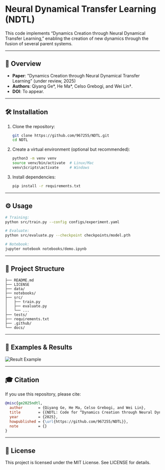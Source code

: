 # Neural Dynamical Transfer Learning (NDTL)

This code implements “Dynamics Creation through Neural Dynamical Transfer Learning,” enabling the creation of new dynamics through the fusion of several parent systems.

---

## 📖 Overview

- **Paper**: "Dynamics Creation through Neural Dynamical Transfer Learning" (under review, 2025)
- **Authors**: Qiyang Ge*, He Ma*, Celso Grebogi, and Wei Lin†.
- **DOI**: To appear.

---

## 🛠️ Installation

1. Clone the repository:
   ```bash
   git clone https://github.com/967255/NDTL.git
   cd NDTL
   ```


2. Create a virtual environment (optional but recommended):

   ```bash
   python3 -m venv venv
   source venv/bin/activate  # Linux/Mac
   venv\Scripts\activate     # Windows
   ```
3. Install dependencies:

   ```bash
   pip install -r requirements.txt
   ```

---

## ⚙️ Usage

```bash
# Training:
python src/train.py --config configs/experiment.yaml

# Evaluate:
python src/evaluate.py --checkpoint checkpoints/model.pth

# Notebook:
jupyter notebook notebooks/demo.ipynb
```

---

## 📂 Project Structure

```text
├── README.md         
├── LICENSE           
├── data/             
├── notebooks/       
├── src/             
│   ├── train.py
│   ├── evaluate.py
│   └── ...
├── tests/            
├── requirements.txt  
├── .github/     
└── docs/      
```

---

## 📝 Examples & Results


![Result Example](docs/images/result.png)

---

## 🎓 Citation

If you use this repository, please cite:

```bibtex
@misc{ge2025ndtl,
  author       = {Qiyang Ge, He Ma, Celso Grebogi, and Wei Lin},
  title        = {{NDTL: Code for “Dynamics Creation through Neural Dynamical Transfer Learning”}},
  year         = {2025},
  howpublished = {\url{https://github.com/967255/NDTL}},
  note         = {}
}
```


---

## 📄 License

This project is licensed under the MIT License. See LICENSE for details.

```
```
